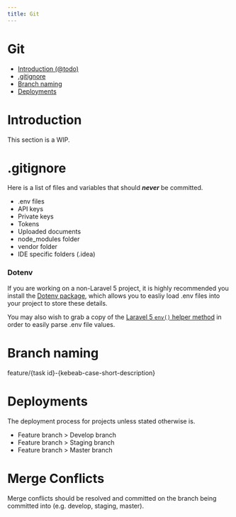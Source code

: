 ```yaml
---
title: Git
---
```

# Git

- [Introduction (@todo)](#introduction)
- [.gitignore](#gitignore)
- [Branch naming](#branch-naming)
- [Deployments](#deployments)

<a name="introduction"></a>
# Introduction
This section is a WIP.

<a name="gitignore"></a>
# .gitignore
Here is a list of files and variables that should ***never*** be committed.
- .env files
- API keys
- Private keys
- Tokens
- Uploaded documents
- node_modules folder
- vendor folder
- IDE specific folders (.idea)

### Dotenv

If you are working on a non-Laravel 5 project, it is highly recommended you install the <a href="https://github.com/vlucas/phpdotenv" target="_blank">Dotenv package</a>, which allows you to easliy load .env files into your project to store these details.

You may also wish to grab a copy of the <a href="https://github.com/laravel/framework/blob/master/src/Illuminate/Support/helpers.php#L595" target="_blank">Laravel 5 `env()` helper method</a> in order to easily parse .env file values.

<a name="branchnaming"></a>
# Branch naming
feature/{task id}-{kebeab-case-short-description}

<a name="deployments"></a>
# Deployments
The deployment process for projects unless stated otherwise is.
- Feature branch > Develop branch
- Feature branch > Staging branch
- Feature branch > Master branch

<a name="merge-conflicts"></a>
# Merge Conflicts
Merge conflicts should be resolved and committed on the branch being committed into (e.g. develop, staging, master).